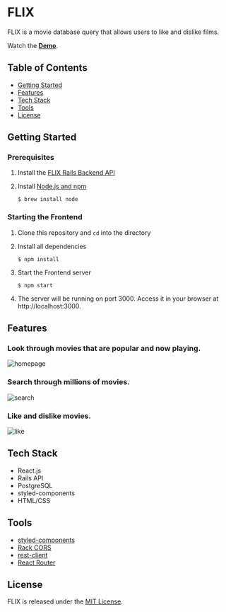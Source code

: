 # FLIX

FLIX is a movie database query that allows users to like and dislike films. 

Watch the **[Demo]()**.

## Table of Contents
* [Getting Started](#getting-started)
* [Features](#features)
* [Tech Stack](#tech-stack)
* [Tools](#tools)
* [License](#license)

## Getting Started

### Prerequisites

1. Install the [FLIX Rails Backend API](https://github.com/PeaWarrior/flix-backend)
2. Install [Node.js and npm](https://www.npmjs.com/get-npm)

    ```console
    $ brew install node
    ```

### Starting the Frontend
1. Clone this repository and `cd` into the directory
2. Install all dependencies

   ```console
   $ npm install
   ```

3. Start the Frontend server

    ```console
    $ npm start
    ```
4. The server will be running on port 3000. Access it in your browser at http://localhost:3000. 

## Features
### Look through movies that are popular and now playing.
![homepage](https://media.giphy.com/media/6iDbSO8abFRM00K2NY/giphy.gif)


### Search through millions of movies.
![search](https://media.giphy.com/media/lI3molDlthYvLCH4IJ/giphy.gif)

### Like and dislike movies.
![like](https://media.giphy.com/media/0HMHQdYGZtIEo4KsDs/giphy.gif)


## Tech Stack
* React.js
* Rails API
* PostgreSQL
* styled-components
* HTML/CSS

## Tools
* [styled-components](https://styled-components.com/)
* [Rack CORS](https://github.com/cyu/rack-cors)
* [rest-client](https://rubygems.org/gems/rest-client)
* [React Router](https://reacttraining.com/react-router/web/guides/quick-start)

## License

FLIX is released under the [MIT License](https://opensource.org/licenses/MIT).